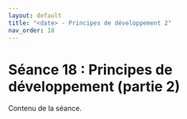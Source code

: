 ```yaml
---
layout: default
title: "<date> - Principes de développement 2"
nav_order: 18
---
```


# Séance 18 : Principes de développement (partie 2)

Contenu de la séance.
